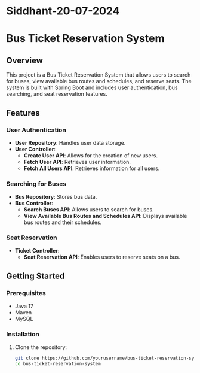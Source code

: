 # Siddhant-20-07-2024

# Bus Ticket Reservation System

## Overview
This project is a Bus Ticket Reservation System that allows users to search for buses, view available bus routes and schedules, and reserve seats. The system is built with Spring Boot and includes user authentication, bus searching, and seat reservation features.

## Features

### User Authentication
- **User Repository**: Handles user data storage.
- **User Controller**:
  - **Create User API**: Allows for the creation of new users.
  - **Fetch User API**: Retrieves user information.
  - **Fetch All Users API**: Retrieves information for all users.

### Searching for Buses
- **Bus Repository**: Stores bus data.
- **Bus Controller**:
  - **Search Buses API**: Allows users to search for buses.
  - **View Available Bus Routes and Schedules API**: Displays available bus routes and their schedules.

### Seat Reservation
- **Ticket Controller**:
  - **Seat Reservation API**: Enables users to reserve seats on a bus.

## Getting Started

### Prerequisites
- Java 17
- Maven
- MySQL

### Installation

1. Clone the repository:
   ```sh
   git clone https://github.com/yourusername/bus-ticket-reservation-system.git
   cd bus-ticket-reservation-system

